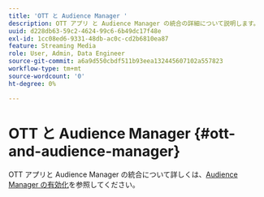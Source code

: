 ```yaml
---
title: 'OTT と Audience Manager '
description: OTT アプリ と Audience Manager の統合の詳細について説明します。
uuid: d228db63-59c2-4624-99c6-6b49dc17f48e
exl-id: 1cc08ed6-9331-48db-ac0c-cd2b6810ea87
feature: Streaming Media
role: User, Admin, Data Engineer
source-git-commit: a6a9d550cbdf511b93eea132445607102a557823
workflow-type: tm+mt
source-wordcount: '0'
ht-degree: 0%

---
```


# OTT と Audience Manager {#ott-and-audience-manager}

OTT アプリと Audience Manager の統合について詳しくは、[Audience Manager の有効化](/help/legacy/intro-to-ava/am-enablement.md)を参照してください。
